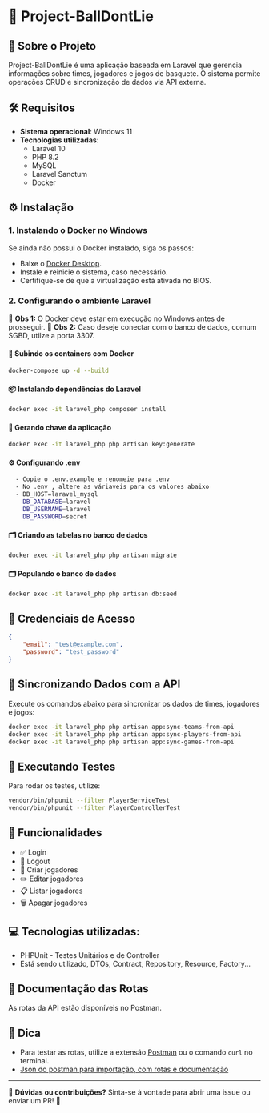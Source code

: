 # 🏀 Project-BallDontLie

## 📌 Sobre o Projeto
Project-BallDontLie é uma aplicação baseada em Laravel que gerencia informações sobre times, jogadores e jogos de basquete. O sistema permite operações CRUD e sincronização de dados via API externa.

## 🛠 Requisitos
- **Sistema operacional**: Windows 11
- **Tecnologias utilizadas**:
  - Laravel 10
  - PHP 8.2
  - MySQL
  - Laravel Sanctum
  - Docker

## ⚙️ Instalação
### 1. Instalando o Docker no Windows
Se ainda não possui o Docker instalado, siga os passos:
- Baixe o [Docker Desktop](https://www.docker.com/products/docker-desktop/).
- Instale e reinicie o sistema, caso necessário.
- Certifique-se de que a virtualização está ativada no BIOS.

### 2. Configurando o ambiente Laravel
🔹 **Obs 1:** O Docker deve estar em execução no Windows antes de prosseguir.
🔹 **Obs 2:** Caso deseje conectar com o banco de dados, comum SGBD, utilze a porta 3307.

#### 🚀 Subindo os containers com Docker
```sh
docker-compose up -d --build
```

#### 📦 Instalando dependências do Laravel
```sh
docker exec -it laravel_php composer install
```

#### 🔑 Gerando chave da aplicação
```sh
docker exec -it laravel_php php artisan key:generate
```
#### ⚙️ Configurando .env
```sh
  - Copie o .env.example e renomeie para .env
  - No .env , altere as váriaveis para os valores abaixo 
  - DB_HOST=laravel_mysql
    DB_DATABASE=laravel
    DB_USERNAME=laravel
    DB_PASSWORD=secret
```

#### 🗂 Criando as tabelas no banco de dados
```sh
docker exec -it laravel_php php artisan migrate
```

#### 🗂 Populando o banco de dados
```sh
docker exec -it laravel_php php artisan db:seed
```

## 🔐 Credenciais de Acesso
```json
{
    "email": "test@example.com",
    "password": "test_password"
}
```

## 🔄 Sincronizando Dados com a API
Execute os comandos abaixo para sincronizar os dados de times, jogadores e jogos:
```sh
docker exec -it laravel_php php artisan app:sync-teams-from-api
docker exec -it laravel_php php artisan app:sync-players-from-api
docker exec -it laravel_php php artisan app:sync-games-from-api
```

## 🧪 Executando Testes
Para rodar os testes, utilize:
```sh
vendor/bin/phpunit --filter PlayerServiceTest
vendor/bin/phpunit --filter PlayerControllerTest
```

## 🚀 Funcionalidades
- ✅ Login
- 🚪 Logout
- 🏀 Criar jogadores
- ✏️ Editar jogadores
- 📋 Listar jogadores
- 🗑  Apagar jogadores

## 💻 Tecnologias utilizadas:
  - PHPUnit - Testes Unitários e de Controller
  - Está sendo utilizado, DTOs, Contract, Repository, Resource, Factory...


## 📌 Documentação das Rotas
As rotas da API estão disponíveis no Postman.

## 🔗 Dica
  - Para testar as rotas, utilize a extensão [Postman](https://www.postman.com/) ou o comando `curl` no terminal. 
  - [Json do postman para importação, com rotas e documentação](https://drive.google.com/file/d/1U0zEAVb5l9XYPDlICv9m9BbGCNKVR3Qm/view?usp=sharing)


---
📝 **Dúvidas ou contribuições?** Sinta-se à vontade para abrir uma issue ou enviar um PR! 🚀

